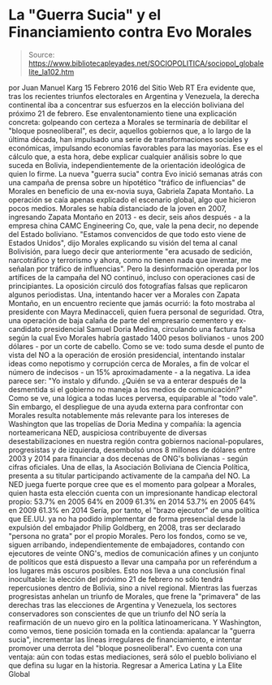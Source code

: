 # La "Guerra Sucia" y el Financiamiento contra Evo Morales

> Source: https://www.bibliotecapleyades.net/SOCIOPOLITICA/sociopol_globalelite_la102.htm

por Juan Manuel Karg 15 Febrero 2016
del Sitio Web RT
Era evidente que, tras los recientes triunfos electorales en Argentina y Venezuela, la derecha continental iba a concentrar sus esfuerzos en la elección boliviana del próximo 21 de febrero.
Ese envalentonamiento tiene una explicación concreta:
golpeando con certeza a Morales se terminaría de debilitar el "bloque posneoliberal", es decir, aquellos gobiernos que, a lo largo de la última década, han impulsado una serie de transformaciones sociales y económicas, impulsando economías favorables para las mayorías.
Ese es el cálculo que, a esta hora, debe explicar cualquier análisis sobre lo que suceda en Bolivia, independientemente de la orientación ideológica de quien lo firme. La nueva "guerra sucia" contra Evo inició semanas atrás con una campaña de prensa sobre un hipotético "tráfico de influencias" de Morales en beneficio de una ex-novia suya, Gabriela Zapata Montaño.
La operación se caía apenas explicado el escenario global, algo que hicieron pocos medios.
Morales se había distanciado de la joven en 2007, ingresando Zapata Montaño en 2013 - es decir, seis años después - a la empresa china CAMC Engineering Co, que, vale la pena decir, no depende del Estado boliviano.
"Estamos convencidos de que todo esto viene de Estados Unidos", dijo Morales explicando su visión del tema al canal Bolivisión, para luego decir que anteriormente "era acusado de sedición, narcotráfico y terrorismo y ahora, como no tienen nada que inventar, me señalan por tráfico de influencias".
Pero la desinformación operada por los artífices de la campaña del NO continuó, incluso con operaciones casi de principiantes.
La oposición circuló dos fotografías falsas que replicaron algunos periodistas.
Una, intentando hacer ver a Morales con Zapata Montaño, en un encuentro reciente que jamás ocurrió:
la foto mostraba al presidente con Mayra Medinacceli, quien fuera personal de seguridad.
Otra, una operación de baja calaña de parte del empresario cementero y ex-candidato presidencial Samuel Doria Medina, circulando una factura falsa según la cual Evo Morales habría gastado 1400 pesos bolivianos - unos 200 dólares - por un corte de cabello.
Como se ve:
todo suma desde el punto de vista del NO a la operación de erosión presidencial, intentando instalar ideas como nepotismo y corrupción cerca de Morales, a fin de volcar el número de indecisos - un 15% aproximadamente - a la negativa.
La idea parece ser:
"Yo instalo y difundo. ¿Quién se va a enterar después de la desmentida si el gobierno no maneja a los medios de comunicación?"
Como se ve, una lógica a todas luces perversa, equiparable al "todo vale". Sin embargo, el despliegue de una ayuda externa para confrontar con Morales resulta notablemente más relevante para los intereses de Washington que las tropelías de Doria Medina y compañía:
la agencia norteamericana NED, auspiciosa contribuyente de diversas desestabilizaciones en nuestra región contra gobiernos nacional-populares, progresistas y de izquierda, desembolsó unos 8 millones de dólares entre 2003 y 2014 para financiar a dos decenas de ONG's bolivianas - según cifras oficiales.
Una de ellas, la Asociación Boliviana de Ciencia Política, presenta a su titular participando activamente de la campaña del NO. La NED juega fuerte porque cree que es el momento para golpear a Morales, quien hasta esta elección cuenta con un impresionante handicap electoral propio:
53.7% en 2005 64% en 2009 61.3% en 2014
53.7% en 2005
64% en 2009
61.3% en 2014
Sería, por tanto, el "brazo ejecutor" de una política que EE.UU. ya no ha podido implementar de forma presencial desde la expulsión del embajador Philip Goldberg, en 2008, tras ser declarado "persona no grata" por el propio Morales.
Pero los fondos, como se ve, siguen arribando, independientemente de embajadores, contando con ejecutores de veinte ONG's, medios de comunicación afines y un conjunto de políticos que está dispuesto a llevar una campaña por un referéndum a los lugares más oscuros posibles. Esto nos lleva a una conclusión final inocultable:
la elección del próximo 21 de febrero no sólo tendrá repercusiones dentro de Bolivia, sino a nivel regional.
Mientras las fuerzas progresistas anhelan un triunfo de Morales, que frene la "primavera" de las derechas tras las elecciones de Argentina y Venezuela, los sectores conservadores son conscientes de que un triunfo del NO sería la reafirmación de un nuevo giro en la política latinoamericana.
Y Washington, como vemos, tiene posición tomada en la contienda:
apalancar la "guerra sucia", incrementar las líneas irregulares de financiamiento, e intentar promover una derrota del "bloque posneoliberal".
Evo cuenta con una ventaja:
aún con todas estas mediaciones, será sólo el pueblo boliviano el que defina su lugar en la historia.
Regresar a America Latina y La Elite Global
